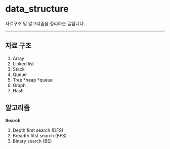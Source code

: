 
# data_structure
자료구조 및 알고리즘을 정리하는 글입니다.
***
## 자료 구조
1. Array
2. Linked list
3. Stack
4. Queue
5. Tree
  *heap
   *queue
7. Graph
8. Hash

## 알고리즘
**Search**
  1. Depth first search (DFS)
  2. Breadth fitst search (BFS)
  3. Binary search (BS)
 
